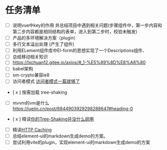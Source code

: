 # 任务清单

- [ ] 说明vue中key的作用 并总结项目中遇到相关问题(步骤组件中，第一步内容和第二步内容都是相同结构的表单，进入到第二步时，校验未触发)
- [ ] 产品的多环境解决方案（plugin）
- [ ] 多行文本溢出处理 (产生了组件)
- [ ] 利用ELement组件库中El-form的思想实现了一个Descriptions组件、
- [ ] 总结移动相关知识
- [ ] https://lxchuan12.gitee.io/axios/#_1-%E5%89%8D%E8%A8%80
- [ ] babel架构
- [ ] sm-crypto兼容ie8
- [ ] 访问者模式 [访问者模式一篇就够了](https://www.jianshu.com/p/1f1049d0a0f4)
- [ x ] 按需加载 tree-shaking
- [ ] mvvm的vm是什么 https://juejin.cn/post/6844903929298288647#heading-0
- [ x ] 精读[你的Tree-Shaking并没什么卵用](https://juejin.cn/post/6844903549290151949#heading-0)
- [ ] 精读[HTTP Caching](https://developers.google.com/web/fundamentals/performance/get-started/httpcaching-6#enabling_caching)
- [ ] 总结element-ui的markdown生成demo的方案。
- [ ] 尝试利用vite的plugin，实现element-ui的markdown生成demo的方案